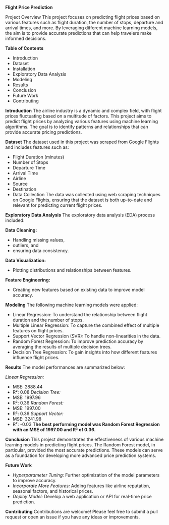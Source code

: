 **Flight Price Prediction**

Project Overview
This project focuses on predicting flight prices based on various features such as flight duration, the number of stops, departure and arrival times, and more. By leveraging different machine learning models, the aim is to provide accurate predictions that can help travelers make informed decisions.

**Table of Contents**
- Introduction
- Dataset
- Installation
- Exploratory Data Analysis
- Modeling
- Results
- Conclusion
- Future Work
- Contributing

**Introduction**
The airline industry is a dynamic and complex field, with flight prices fluctuating based on a multitude of factors. This project aims to predict flight prices by analyzing various features using machine learning algorithms. The goal is to identify patterns and relationships that can provide accurate pricing predictions.


**Dataset**
The dataset used in this project was scraped from Google Flights and includes features such as:

- Flight Duration (minutes)
- Number of Stops
- Departure Time
- Arrival Time
- Airline
- Source
- Destination
- Data Collection
The data was collected using web scraping techniques on Google Flights, ensuring that the dataset is both up-to-date and relevant for predicting current flight prices.

**Exploratory Data Analysis**
The exploratory data analysis (EDA) process included:

**Data Cleaning:**
  - Handling missing values,
  - outliers, and
  - ensuring data consistency.
  
**Data Visualization:**
  - Plotting distributions and relationships between features.
    
**Feature Engineering:**
  - Creating new features based on existing data to improve model accuracy.
    
**Modeling**
The following machine learning models were applied:

- Linear Regression: To understand the relationship between flight duration and the number of stops.
- Multiple Linear Regression: To capture the combined effect of multiple features on flight prices.
- Support Vector Regression (SVR): To handle non-linearities in the data.
- Random Forest Regression: To improve prediction accuracy by averaging the results of multiple decision trees.
- Decision Tree Regression: To gain insights into how different features influence flight prices.
  
**Results**
The model performances are summarized below:

_Linear Regression:_
* MSE: 2888.44
* R²: 0.08
_Decision Tree:_
* MSE: 1997.96
* R²: 0.36
_Random Forest:_
* MSE: 1997.00
* R²: 0.36
_Support Vector:_
* MSE: 3241.98
* R²: -0.03
**The best performing model was Random Forest Regression with an MSE of 1997.00 and R² of 0.36.**
  
**Conclusion**
This project demonstrates the effectiveness of various machine learning models in predicting flight prices. The Random Forest model, in particular, provided the most accurate predictions. These models can serve as a foundation for developing more advanced price prediction systems.

**Future Work**

* _Hyperparameter Tuning:_ Further optimization of the model parameters to improve accuracy.
* _Incorporate More Features:_ Adding features like airline reputation, seasonal factors, and historical prices.
* _Deploy Model:_ Develop a web application or API for real-time price prediction.
  

**Contributing**
Contributions are welcome! Please feel free to submit a pull request or open an issue if you have any ideas or improvements.
